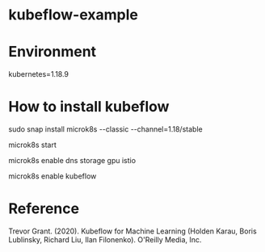 
# kubeflow-example

# Environment
kubernetes=1.18.9

# How to install kubeflow

sudo snap install microk8s --classic --channel=1.18/stable

microk8s start

microk8s enable dns storage gpu istio

microk8s enable kubeflow

# Reference
Trevor Grant. (2020). Kubeflow for Machine Learning (Holden Karau, Boris Lublinsky, Richard Liu, Ilan Filonenko). O'Reilly Media, Inc.
